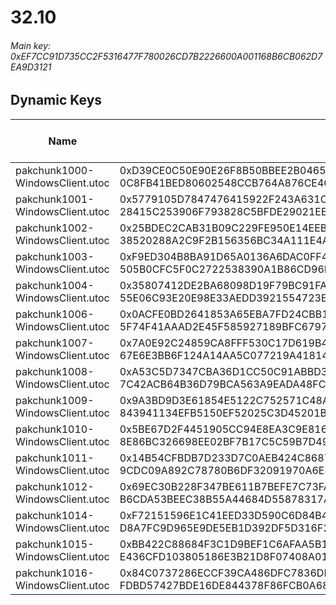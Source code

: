 # 32.10

###### *Main key: 0xEF7CC91D735CC2F5316477F780026CD7B2226600A001168B6CB062D7EA9D3121*

## Dynamic Keys

| Name                            | Key</br>GUID                                                                                            | High Res Textures |
|---------------------------------|---------------------------------------------------------------------------------------------------------|-------------------|
| pakchunk1000-WindowsClient.utoc | 0xD39CE0C50E90E26F8B50BBEE2B046568F8926BBC1904DD9FCBAB06FABC51DCD8</br>0C8FB41BED80602548CCB764A876CE40 | ✔️                |
| pakchunk1001-WindowsClient.utoc | 0x5779105D7847476415922F243A631C42D6D1794E48FDA4B6E1B67A8FA87E3681</br>28415C253906F793828C5BFDE29021EE | ❌                 |
| pakchunk1002-WindowsClient.utoc | 0x25BDEC2CAB31B09C229FE950E14EEBECDF6538537ACC05220ACA3B98C4B9B3E4</br>38520288A2C9F2B156356BC34A111E4A | ✔️                |
| pakchunk1003-WindowsClient.utoc | 0xF9ED304B8BA91D65A0136A6DAC0FF40B96B5EEC3C02EF5BE987B614554D93F76</br>505B0CFC5F0C2722538390A1B86CD96B | ❌                 |
| pakchunk1004-WindowsClient.utoc | 0x35807412DE2BA68098D19F79BC91FA097D55F0FE291217AA0333C34158770011</br>55E06C93E20E98E33AEDD3921554723E | ✔️                |
| pakchunk1006-WindowsClient.utoc | 0x0ACFE0BD2641853A65EBA7FD24CBB1ADA6152078029660C3D21F44E7A1B048BC</br>5F74F41AAAD2E45F585927189BFC6797 | ❌                 |
| pakchunk1007-WindowsClient.utoc | 0x7A0E92C24859CA8FFF530C17D619B4BE0E000B437EF9F0C650539D02966E93E2</br>67E6E3BB6F124A14AA5C077219A41814 | ✔️                |
| pakchunk1008-WindowsClient.utoc | 0xA53C5D7347CBA36D1CC50C91ABBD302C20221733DF61A3EDABB56BC536B01CA0</br>7C42ACB64B36D79BCA563A9EADA48FCE | ❌                 |
| pakchunk1009-WindowsClient.utoc | 0x9A3BD9D3E61854E5122C752571C48A60BB928D8F10AC4F7CA41BA34A3C643CD1</br>843941134EFB5150EF52025C3D45201B | ❌                 |
| pakchunk1010-WindowsClient.utoc | 0x5BE67D2F4451905CC94E8EA3C9E8161A3DE1394C92AD31D92983EDA797C24788</br>8E86BC326698EE02BF7B17C5C59B7D49 | ❌                 |
| pakchunk1011-WindowsClient.utoc | 0x14B54CFBDB7D233D7C0AEB424C868738DAAC302C1F11122926ED789D72144C77</br>9CDC09A892C78780B6DF32091970A6E8 | ✔️                |
| pakchunk1012-WindowsClient.utoc | 0x69EC30B228F347BE611B7BEFE7C73FA98B483AB104C4E76507438A7024330068</br>B6CDA53BEEC38B55A44684D55878317A | ❌                 |
| pakchunk1014-WindowsClient.utoc | 0xF72151596E1C41EED33D590C6D84B406495152C210A301CCDD7BC257C34DC0B7</br>D8A7FC9D965E9DE5EB1D392DF5D316F2 | ❌                 |
| pakchunk1015-WindowsClient.utoc | 0xBB422C88684F3C1D9BEF1C6AFAA5B185265B5D325CA7EBA9A73C1A0DE67316A2</br>E436CFD103805186E3B21D8F07408A01 | ❌                 |
| pakchunk1016-WindowsClient.utoc | 0x84C0737286ECCF39CA486DFC7836DDE7C4BE22AA2D57AA94457829B211839A76</br>FDBD57427BDE16DE844378F86FCB0A68 | ❌                 |

